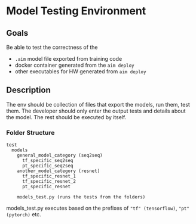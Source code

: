 # Model Testing Environment

## Goals
Be able to test the correctness of the
  - `.aim` model file exported from training code
  - docker container generated from the `aim deploy`
  - other executables for HW generated from `aim deploy`

## Description
The env should be collection of files that export the models, run them, test them.
The developer should only enter the output tests and details about the model.
The rest should be executed by itself.

### Folder Structure

```
test
  models
    general_model_category (seq2seq)
      tf_specific_seq2seq
      pt_specific_seq2seq
    another_model_category (resnet)
      tf_specific_resnet_1
      tf_specific_resnet_2
      pt_specific_resnet

    models_test.py (runs the tests from the folders)
```

models_test.py executes based on the prefixes of `"tf" (tensorflow)`, `"pt" (pytorch)` etc.
